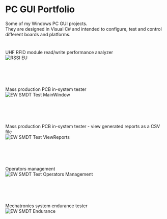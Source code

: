 # PC GUI **Portfolio**

Some of my Windows PC GUI projects. <br />
They are designed in Visual C# and intended to configure, test and control different boards and platforms.

#
#

UHF RFID module read/write performance analyzer <br />
![RSSI EU](https://user-images.githubusercontent.com/29917546/100616156-5c469900-3321-11eb-811e-543fa3244349.png) <br /> <br /> <br /> <br /> <br />

Mass production PCB in-system tester <br />
![EW SMDT Test MainWindow](https://user-images.githubusercontent.com/29917546/100617897-c5c7a700-3323-11eb-814e-fd56c89b54bd.png) <br /> <br /> <br /> <br /> <br />

Mass production PCB in-system tester - view generated reports as a CSV file <br />
![EW SMDT Test ViewReports](https://user-images.githubusercontent.com/29917546/100619171-72565880-3325-11eb-958d-3fc5452c9e38.png) <br /> <br /> <br /> <br /> <br />

Operators management <br />
![EW SMDT Test Operators Management ](https://user-images.githubusercontent.com/29917546/100618843-04119600-3325-11eb-8b44-1400fbc9a88f.jpg) <br /> <br /> <br /> <br /> <br />

Mechatronics system endurance tester <br />
![EW SMDT Endurance](https://user-images.githubusercontent.com/29917546/100616390-b9424f00-3321-11eb-9668-1ef369744bf2.png) <br /> <br /> <br /> <br /> <br />

